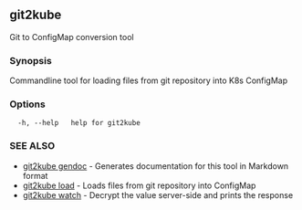 ## git2kube

Git to ConfigMap conversion tool

### Synopsis

Commandline tool for loading files from git repository into K8s ConfigMap

### Options

```
  -h, --help   help for git2kube
```

### SEE ALSO

* [git2kube gendoc](git2kube_gendoc.md)	 - Generates documentation for this tool in Markdown format
* [git2kube load](git2kube_load.md)	 - Loads files from git repository into ConfigMap
* [git2kube watch](git2kube_watch.md)	 - Decrypt the value server-side and prints the response


